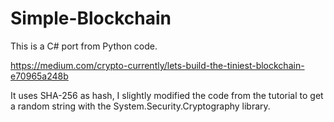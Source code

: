 # Simple-Blockchain
This is a C# port from Python code.

https://medium.com/crypto-currently/lets-build-the-tiniest-blockchain-e70965a248b

It uses SHA-256 as hash, I slightly modified the code from the tutorial to get a random string with the System.Security.Cryptography library.
